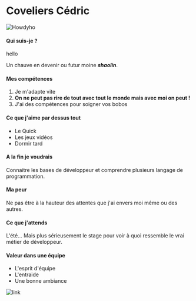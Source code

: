 # Coveliers Cédric

![Howdyho](https://i.giphy.com/media/v1.Y2lkPTc5MGI3NjExb3ZoZm5wamc2dTBnNW1jNXdtcmU4dG93bXg2aWE3NzhzMTJ6NDh5MCZlcD12MV9pbnRlcm5hbF9naWZfYnlfaWQmY3Q9Zw/wZsPppl0p8Y9dMO8bD/giphy.gif)

#### Qui suis-je ?
hello

Un chauve en devenir ou futur moine ***shaolin***.

#### Mes compétences

1. Je m'adapte vite
2. **On ne peut pas rire de tout avec tout le monde mais avec moi on peut !**
3. J'ai des compétences pour soigner vos bobos

#### Ce que j'aime par dessus tout

- Le Quick
- Les jeux vidéos
- Dormir tard

#### A la fin je voudrais

Connaitre les bases de développeur et comprendre plusieurs langage de programmation.

#### Ma peur

Ne pas être à la hauteur des attentes que j'ai envers moi même ou des autres.

#### Ce que j'attends

 L'été... Mais plus sérieusement le stage pour voir à quoi ressemble le vrai métier de développeur.

#### Valeur dans une équipe

- L'esprit d'équipe
- L'entraide
- Une bonne ambiance

![link](https://media4.giphy.com/media/v1.Y2lkPTc5MGI3NjExcWdndWxidWRwY3A0Y3lqaHJrOW10ZXZ5MXdxYTJhdXNic2Rybm5kMCZlcD12MV9pbnRlcm5hbF9naWZfYnlfaWQmY3Q9Zw/d7EdcFSh3Ww5rHqq8W/giphy.webp)
